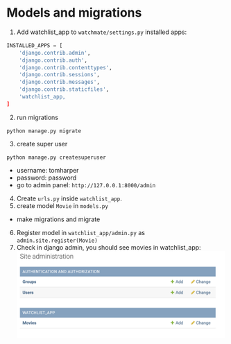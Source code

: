 # Models and migrations

1. Add watchlist_app to `watchmate/settings.py` installed apps:
```python
INSTALLED_APPS = [
    'django.contrib.admin',
    'django.contrib.auth',
    'django.contrib.contenttypes',
    'django.contrib.sessions',
    'django.contrib.messages',
    'django.contrib.staticfiles',
    'watchlist_app,
]
```
2. run migrations
```
python manage.py migrate
```
3. create super user
```
python manage.py createsuperuser
```
- username: tomharper
- password: password
- go to admin panel: `http://127.0.0.1:8000/admin`
4. Create `urls.py` inside `watchlist_app`.
5. create model `Movie` in `models.py`
- make migrations and migrate
6. Register model in `watchlist_app/admin.py` as `admin.site.register(Movie)`
7. Check in django admin, you should see movies in watchlist_app:
![](2022-03-10-17-46-41.png)